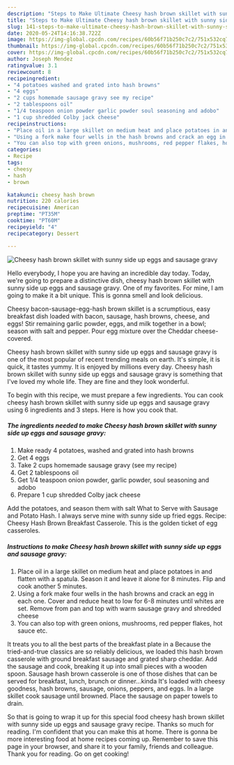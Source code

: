 ```yaml
---
description: "Steps to Make Ultimate Cheesy hash brown skillet with sunny side up eggs and sausage gravy"
title: "Steps to Make Ultimate Cheesy hash brown skillet with sunny side up eggs and sausage gravy"
slug: 141-steps-to-make-ultimate-cheesy-hash-brown-skillet-with-sunny-side-up-eggs-and-sausage-gravy
date: 2020-05-24T14:16:38.722Z
image: https://img-global.cpcdn.com/recipes/60b56f71b250c7c2/751x532cq70/cheesy-hash-brown-skillet-with-sunny-side-up-eggs-and-sausage-gravy-recipe-main-photo.jpg
thumbnail: https://img-global.cpcdn.com/recipes/60b56f71b250c7c2/751x532cq70/cheesy-hash-brown-skillet-with-sunny-side-up-eggs-and-sausage-gravy-recipe-main-photo.jpg
cover: https://img-global.cpcdn.com/recipes/60b56f71b250c7c2/751x532cq70/cheesy-hash-brown-skillet-with-sunny-side-up-eggs-and-sausage-gravy-recipe-main-photo.jpg
author: Joseph Mendez
ratingvalue: 3.1
reviewcount: 8
recipeingredient:
- "4 potatoes washed and grated into hash browns"
- "4 eggs"
- "2 cups homemade sausage gravy see my recipe"
- "2 tablespoons oil"
- "1/4 teaspoon onion powder garlic powder soul seasoning and adobo"
- "1 cup shredded Colby jack cheese"
recipeinstructions:
- "Place oil in a large skillet on medium heat and place potatoes in and flatten with a spatula. Season it and leave it alone for 8 minutes. Flip and cook another 5 minutes."
- "Using a fork make four wells in the hash browns and crack an egg in each one. Cover and reduce heat to low for 6-8 minutes until whites are set. Remove from pan and top with warm sausage gravy and shredded cheese"
- "You can also top with green onions, mushrooms, red pepper flakes, hot sauce etc."
categories:
- Recipe
tags:
- cheesy
- hash
- brown

katakunci: cheesy hash brown 
nutrition: 220 calories
recipecuisine: American
preptime: "PT35M"
cooktime: "PT60M"
recipeyield: "4"
recipecategory: Dessert

---
```



![Cheesy hash brown skillet with sunny side up eggs and sausage gravy](https://img-global.cpcdn.com/recipes/60b56f71b250c7c2/751x532cq70/cheesy-hash-brown-skillet-with-sunny-side-up-eggs-and-sausage-gravy-recipe-main-photo.jpg)

Hello everybody, I hope you are having an incredible day today. Today, we're going to prepare a distinctive dish, cheesy hash brown skillet with sunny side up eggs and sausage gravy. One of my favorites. For mine, I am going to make it a bit unique. This is gonna smell and look delicious.

Cheesy bacon-sausage-egg-hash brown skillet is a scrumptious, easy breakfast dish loaded with bacon, sausage, hash browns, cheese, and eggs! Stir remaining garlic powder, eggs, and milk together in a bowl; season with salt and pepper. Pour egg mixture over the Cheddar cheese-covered.

Cheesy hash brown skillet with sunny side up eggs and sausage gravy is one of the most popular of recent trending meals on earth. It's simple, it is quick, it tastes yummy. It is enjoyed by millions every day. Cheesy hash brown skillet with sunny side up eggs and sausage gravy is something that I've loved my whole life. They are fine and they look wonderful.


To begin with this recipe, we must prepare a few ingredients. You can cook cheesy hash brown skillet with sunny side up eggs and sausage gravy using 6 ingredients and 3 steps. Here is how you cook that.

<!--inarticleads1-->

##### The ingredients needed to make Cheesy hash brown skillet with sunny side up eggs and sausage gravy:

1. Make ready 4 potatoes, washed and grated into hash browns
1. Get 4 eggs
1. Take 2 cups homemade sausage gravy (see my recipe)
1. Get 2 tablespoons oil
1. Get 1/4 teaspoon onion powder, garlic powder, soul seasoning and adobo
1. Prepare 1 cup shredded Colby jack cheese


Add the potatoes, and season them with salt What to Serve with Sausage and Potato Hash. I always serve mine with sunny side up fried eggs. Recipe: Cheesy Hash Brown Breakfast Casserole. This is the golden ticket of egg casseroles. 

<!--inarticleads2-->

##### Instructions to make Cheesy hash brown skillet with sunny side up eggs and sausage gravy:

1. Place oil in a large skillet on medium heat and place potatoes in and flatten with a spatula. Season it and leave it alone for 8 minutes. Flip and cook another 5 minutes.
1. Using a fork make four wells in the hash browns and crack an egg in each one. Cover and reduce heat to low for 6-8 minutes until whites are set. Remove from pan and top with warm sausage gravy and shredded cheese
1. You can also top with green onions, mushrooms, red pepper flakes, hot sauce etc.


It treats you to all the best parts of the breakfast plate in a Because the tried-and-true classics are so reliably delicious, we loaded this hash brown casserole with ground breakfast sausage and grated sharp cheddar. Add the sausage and cook, breaking it up into small pieces with a wooden spoon. Sausage hash brown casserole is one of those dishes that can be served for breakfast, lunch, brunch or dinner…kinda It&#39;s loaded with cheesy goodness, hash browns, sausage, onions, peppers, and eggs. In a large skillet cook sausage until browned. Place the sausage on paper towels to drain. 

So that is going to wrap it up for this special food cheesy hash brown skillet with sunny side up eggs and sausage gravy recipe. Thanks so much for reading. I'm confident that you can make this at home. There is gonna be more interesting food at home recipes coming up. Remember to save this page in your browser, and share it to your family, friends and colleague. Thank you for reading. Go on get cooking!
